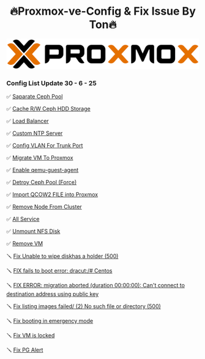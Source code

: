 <h1 align="center">🔥Proxmox-ve-Config & Fix Issue  By Ton🔥</h1>

<img src= proxmox.png/>

### Config List Update 30 - 6 - 25

✅ [Saparate Ceph Pool](config/saparate%20ceph%20pool.md)

✅ [Cache R/W Ceph HDD Storage](config/cacheforceph.md)

✅ [Load Balancer](loadbalance.md)

✅ [Custom NTP Server](Custom%20NTP%20Servers.md)

✅ [Config VLAN For Trunk Port](Config%20VLAN.md)

✅ [Migrate VM To Proxmox](Migrate%20VM%20to%20Proxmox.md)

✅ [Enable qemu-guest-agent](Enable%20qemu-guest-agent.md)

✅ [Detroy Ceph Pool (Force)](Detroy%20Ceph%20Pool%20(Force).md)

✅ [Import QCOW2 FILE into Proxmox](Import%20QCOW2%20FILE%20into%20Proxmox.md)

✅ [Remove Node From Cluster](Removing%20the%20Node.md)

✅ [All Service](all%20service.md)

✅ [Unmount NFS Disk](Unmount%20an%20%20NFS.md)

✅ [Remove VM](remove%20vm.md)

🪛 [Fix Unable to wipe diskhas a holder (500)](Fix%20Unable%20to%20wipe%20diskhas%20a%20holder%20(500).md)

🪛 [FIX fails to boot error: dracut:/# Centos](Fix%20fails%20to%20boot%20error%3A%20dracut%3A%20Centos.md)

🪛 [FIX ERROR: migration aborted (duration 00:00:00): Can't connect to destination address using public key](Can't%20connect%20to%20destination%20address%20using%20public%20key.md)

🪛 [Fix listing images failed/ (2) No such file or directory (500)](Fix%20listing%20images%20failed.md)

🪛 [Fix booting in emergency mode](Fix%20booting%20in%20emergency%20mode.md)

🪛 [Fix VM is locked ](Fix%20VM%20has%20locked.md)

🪛 [Fix PG Alert](Fix%20PG%20Alert%20.md)








